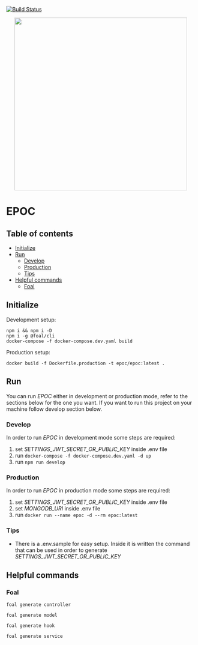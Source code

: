 [![Build Status](https://travis-ci.org/fedeizzo/EPOC.svg?branch=master)](https://travis-ci.org/fedeizzo/EPOC)

<p align="center">
  <img width="460" src="https://i.imgur.com/aQEokxI.png">
</p>

# EPOC
## Table of contents
<!--ts-->
   * [Initialize](#initialize)
   * [Run](#run)
       * [Develop](#develop)
       * [Production](#production)
       * [Tips](#tips)
   * [Helpful commands](#helpful-commands)
       * [Foal](#foal)
<!--te-->
## Initialize
Development setup:
```bash=
npm i && npm i -D
npm i -g @foal/cli
docker-compose -f docker-compose.dev.yaml build
```

Production setup:
```bash=
docker build -f Dockerfile.production -t epoc/epoc:latest .
```

## Run
You can run _EPOC_ either in development or production mode, refer to the sections below for the one you want. If you want to run this project on your machine follow develop section below.

### Develop
In order to run _EPOC_ in development mode some steps are required:

1. set _SETTINGS_JWT_SECRET_OR_PUBLIC_KEY_ inside .env file
2. run `docker-compose -f docker-compose.dev.yaml -d up`
3. run `npm run develop`

### Production
In order to run _EPOC_ in production mode some steps are required:

1. set _SETTINGS_JWT_SECRET_OR_PUBLIC_KEY_ inside .env file
2. set _MONGODB_URI_ inside .env file
3. run `docker run --name epoc -d --rm epoc:latest`

### Tips
* There is a .env.sample for easy setup. Inside it is written the command that can be used in order to generate _SETTINGS_JWT_SECRET_OR_PUBLIC_KEY_

## Helpful commands

### Foal

```bash=
foal generate controller
```

```bash=
foal generate model
```

```bash=
foal generate hook
```

```bash=
foal generate service
```
